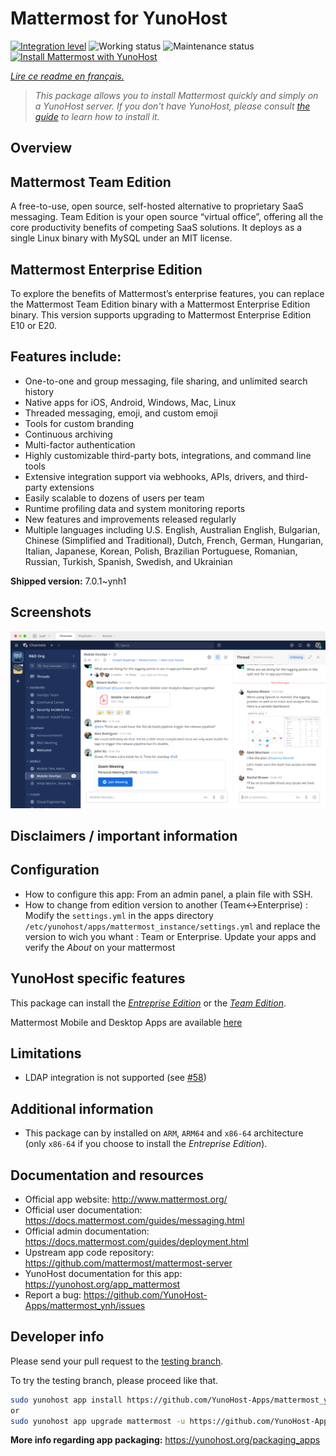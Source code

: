 <!--
N.B.: This README was automatically generated by https://github.com/YunoHost/apps/tree/master/tools/README-generator
It shall NOT be edited by hand.
-->

# Mattermost for YunoHost

[![Integration level](https://dash.yunohost.org/integration/mattermost.svg)](https://dash.yunohost.org/appci/app/mattermost) ![Working status](https://ci-apps.yunohost.org/ci/badges/mattermost.status.svg) ![Maintenance status](https://ci-apps.yunohost.org/ci/badges/mattermost.maintain.svg)  
[![Install Mattermost with YunoHost](https://install-app.yunohost.org/install-with-yunohost.svg)](https://install-app.yunohost.org/?app=mattermost)

*[Lire ce readme en français.](./README_fr.md)*

> *This package allows you to install Mattermost quickly and simply on a YunoHost server.
If you don't have YunoHost, please consult [the guide](https://yunohost.org/#/install) to learn how to install it.*

## Overview

## Mattermost Team Edition
A free-to-use, open source, self-hosted alternative to proprietary SaaS messaging. Team Edition is your open source “virtual office”, offering all the core productivity benefits of competing SaaS solutions. It deploys as a single Linux binary with MySQL under an MIT license.

## Mattermost Enterprise Edition
To explore the benefits of Mattermost’s enterprise features, you can replace the Mattermost Team Edition binary with a Mattermost Enterprise Edition binary. This version supports upgrading to Mattermost Enterprise Edition E10 or E20.

## Features include:

- One-to-one and group messaging, file sharing, and unlimited search history
- Native apps for iOS, Android, Windows, Mac, Linux
- Threaded messaging, emoji, and custom emoji
- Tools for custom branding
- Continuous archiving
- Multi-factor authentication
- Highly customizable third-party bots, integrations, and command line tools
- Extensive integration support via webhooks, APIs, drivers, and third-party extensions
- Easily scalable to dozens of users per team
- Runtime profiling data and system monitoring reports
- New features and improvements released regularly
- Multiple languages including U.S. English, Australian English, Bulgarian, Chinese (Simplified and Traditional), Dutch, French, German, Hungarian, Italian, Japanese, Korean, Polish, Brazilian Portuguese, Romanian, Russian, Turkish, Spanish, Swedish, and Ukrainian


**Shipped version:** 7.0.1~ynh1

## Screenshots

![Screenshot of Mattermost](./doc/screenshots/screenshot.png)

## Disclaimers / important information

## Configuration

* How to configure this app: From an admin panel, a plain file with SSH.
* How to change from edition version to another (Team<->Enterprise) : Modify the `settings.yml` in the apps directory `/etc/yunohost/apps/mattermost_instance/settings.yml` and replace the version to wich you whant : Team or Enterprise. Update your apps and verify the *About* on your mattermost

## YunoHost specific features

This package can install the [*Entreprise Edition*](https://docs.mattermost.com/overview/product.html#mattermost-enterprise-edition) or the [*Team Edition*](https://docs.mattermost.com/overview/product.html#mattermost-team-edition).

Mattermost Mobile and Desktop Apps are available [here](https://mattermost.com/download/)

## Limitations

* LDAP integration is not supported (see [#58](https://github.com/YunoHost-Apps/mattermost_ynh/issues/58))

## Additional information

* This package can by installed on `ARM`, `ARM64` and `x86-64` architecture (only `x86-64` if you choose to install the *Entreprise Edition*).

## Documentation and resources

* Official app website: <http://www.mattermost.org/>
* Official user documentation: <https://docs.mattermost.com/guides/messaging.html>
* Official admin documentation: <https://docs.mattermost.com/guides/deployment.html>
* Upstream app code repository: <https://github.com/mattermost/mattermost-server>
* YunoHost documentation for this app: <https://yunohost.org/app_mattermost>
* Report a bug: <https://github.com/YunoHost-Apps/mattermost_ynh/issues>

## Developer info

Please send your pull request to the [testing branch](https://github.com/YunoHost-Apps/mattermost_ynh/tree/testing).

To try the testing branch, please proceed like that.

``` bash
sudo yunohost app install https://github.com/YunoHost-Apps/mattermost_ynh/tree/testing --debug
or
sudo yunohost app upgrade mattermost -u https://github.com/YunoHost-Apps/mattermost_ynh/tree/testing --debug
```

**More info regarding app packaging:** <https://yunohost.org/packaging_apps>
